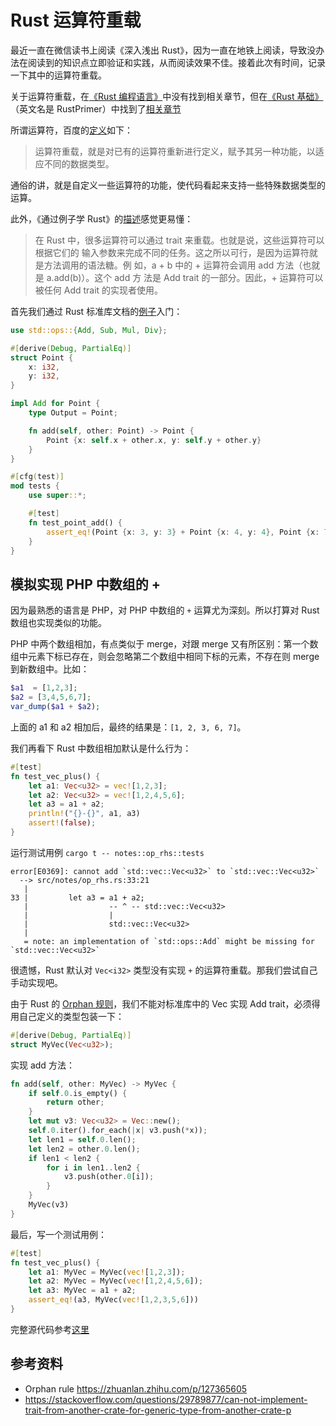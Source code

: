 # Rust 运算符重载
最近一直在微信读书上阅读《深入浅出 Rust》，因为一直在地铁上阅读，导致没办法在阅读到的知识点立即验证和实践，从而阅读效果不佳。接着此次有时间，记录一下其中的运算符重载。

关于运算符重载，在[《Rust 编程语言》](https://kaisery.github.io/trpl-zh-cn/)中没有找到相关章节，但在[《Rust 基础》](https://rustcc.gitbooks.io/rustprimer/content/)（英文名是 RustPrimer）中找到了[相关章节](https://rustcc.gitbooks.io/rustprimer/content/operator-overloading/operator.html)

所谓运算符，百度的[定义](https://baike.baidu.com/item/%E8%BF%90%E7%AE%97%E7%AC%A6%E9%87%8D%E8%BD%BD)如下：
>运算符重载，就是对已有的运算符重新进行定义，赋予其另一种功能，以适应不同的数据类型。

通俗的讲，就是自定义一些运算符的功能，使代码看起来支持一些特殊数据类型的运算。

此外，《通过例子学 Rust》的[描述](https://rustwiki.org/zh-CN/rust-by-example/trait/ops.html)感觉更易懂：
>在 Rust 中，很多运算符可以通过 trait 来重载。也就是说，这些运算符可以根据它们的 输入参数来完成不同的任务。这之所以可行，是因为运算符就是方法调用的语法糖。例 如，a + b 中的 + 运算符会调用 add 方法（也就是 a.add(b)）。这个 add 方 法是 Add trait 的一部分。因此，+ 运算符可以被任何 Add trait 的实现者使用。

首先我们通过 Rust 标准库文档的[例子](https://doc.rust-lang.org/core/ops/)入门：

```rust
use std::ops::{Add, Sub, Mul, Div};

#[derive(Debug, PartialEq)]
struct Point {
    x: i32,
    y: i32,
}

impl Add for Point {
    type Output = Point;

    fn add(self, other: Point) -> Point {
        Point {x: self.x + other.x, y: self.y + other.y}
    }
}

#[cfg(test)]
mod tests {
    use super::*;

    #[test]
    fn test_point_add() {
        assert_eq!(Point {x: 3, y: 3} + Point {x: 4, y: 4}, Point {x: 7, y: 7});
    }
}
```

## 模拟实现 PHP 中数组的 +
因为最熟悉的语言是 PHP，对 PHP 中数组的 `+` 运算尤为深刻。所以打算对 Rust 数组也实现类似的功能。

PHP 中两个数组相加，有点类似于 merge，对跟 merge 又有所区别：第一个数组中元素下标已存在，则会忽略第二个数组中相同下标的元素，不存在则 merge 到新数组中。比如：

```php
$a1  = [1,2,3];
$a2 = [3,4,5,6,7];
var_dump($a1 + $a2);
```

上面的 a1 和 a2 相加后，最终的结果是：`[1, 2, 3, 6, 7]`。

我们再看下 Rust 中数组相加默认是什么行为：

```rust
#[test]
fn test_vec_plus() {
    let a1: Vec<u32> = vec![1,2,3];
    let a2: Vec<u32> = vec![1,2,4,5,6];
    let a3 = a1 + a2;
    println!("{}-{}", a1, a3)
    assert!(false);
}
```

运行测试用例 `cargo t -- notes::op_rhs::tests`

```
error[E0369]: cannot add `std::vec::Vec<u32>` to `std::vec::Vec<u32>`
  --> src/notes/op_rhs.rs:33:21
   |
33 |         let a3 = a1 + a2;
   |                  -- ^ -- std::vec::Vec<u32>
   |                  |
   |                  std::vec::Vec<u32>
   |
   = note: an implementation of `std::ops::Add` might be missing for `std::vec::Vec<u32>`
```

很遗憾，Rust 默认对 `Vec<i32>` 类型没有实现 `+` 的运算符重载。那我们尝试自己手动实现吧。

由于 Rust 的 [Orphan 规则](https://internals.rust-lang.org/t/revisit-orphan-rules/7795)，我们不能对标准库中的 Vec 实现 Add trait，必须得用自己定义的类型包装一下：

```rust
#[derive(Debug, PartialEq)]
struct MyVec(Vec<u32>);
```

实现 add 方法：

```rust
fn add(self, other: MyVec) -> MyVec {
    if self.0.is_empty() {
        return other;
    }
    let mut v3: Vec<u32> = Vec::new();
    self.0.iter().for_each(|x| v3.push(*x));
    let len1 = self.0.len();
    let len2 = other.0.len();
    if len1 < len2 {
        for i in len1..len2 {
            v3.push(other.0[i]);
        }
    }
    MyVec(v3)
}
```

最后，写一个测试用例：

```rust
#[test]
fn test_vec_plus() {
    let a1: MyVec = MyVec(vec![1,2,3]);
    let a2: MyVec = MyVec(vec![1,2,4,5,6]);
    let a3: MyVec = a1 + a2;
    assert_eq!(a3, MyVec(vec![1,2,3,5,6]))
}
```

完整源代码参考[这里](src/notes/op_rhs.rs)

## 参考资料
* Orphan rule https://zhuanlan.zhihu.com/p/127365605
* https://stackoverflow.com/questions/29789877/can-not-implement-trait-from-another-crate-for-generic-type-from-another-crate-p
